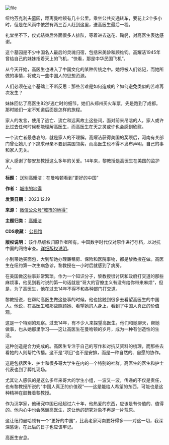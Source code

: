 ![file](https://chinadigitaltimes.net/chinese/files/2023/12/image-1702968976198.png)


纽约芬克利夫墓园，距离曼哈顿有几十公里。乘坐公共交通转车，要花上2个多小时，但是在风雨中依然有两三百人赶到这里，送高医生最后一程。


礼堂坐不下，仪式结束后外面很多人排队，等着进去送花、鞠躬，对高医生表达感谢。


这个墓园是不少中国名人最后的灵魂归宿，包括宋美龄和顾维钧。高耀洁1945年曾给自己的妹妹指着天上的飞机，“快看，那是中华民国飞机”。


从今天开始，高医生也进入了中国文化的某种传统之中。她将被人们铭记，而她所做的事情，将成为一些中国人的思想资源。


人们必须在这个基础上不断反思：那些苦难是如何造成的？如何避免类似的苦难再次发生？


妹妹回忆了高医生82岁逃亡时的细节。她们从郑州买火车票，先是跑到了成都。那时她们一定不知道后面是怎样的旅程。


家人的发言，使用了逃亡、流亡和远离故土这些词，面对前来吊唁的人，家人或许比过去任何时候都能理解高医生，而高医生在天之灵或许也会感到欣慰。


一个流亡者最悲哀的，就是家人的不理解。高耀洁获得美国的奖项后，河南有关部门曾让她儿子下跪求母亲不要到美国领奖，而高医生也不得不发布声明，自己的事和家人无关。


家人感谢了黎安友教授这么多年的关爱。14年来，黎教授是高医生在美国的监护人。




**标题：** 送别高耀洁：在曼哈顿看到“更好的中国”  

**作者：** [城市的地得](https://chinadigitaltimes.net/space/城市的地得)  

**发表日期：** 2023.12.19  

**来源：** [微信公众号“城市的地得”](https://web.archive.org/web/https://mp.weixin.qq.com/s/0zZZ3pP7_C4MgEHVdHVqYA)  

**主题归类：** [高耀洁](https://chinadigitaltimes.net/space/高耀洁)  

**CDS收藏：** [公民馆](https://chinadigitaltimes.net/space/%E5%85%AC%E6%B0%91%E9%A6%86)  

**版权说明：** 该作品版权归原作者所有。中国数字时代仅对原作进行存档，以对抗中国的网络审查。[详细版权说明](https://chinadigitaltimes.net/chinese/copyright)。


小到带她买面包，大到帮她办理廉租房、保险和医院事物，都是黎教授在做。高医生在纽约第一次生病急诊，黎教授在一小时后就感到了病房。


在美国做这些事非常繁琐。作为一个知识分子，黎教授很讨厌和政府打交道的那些麻烦事，他见到我时说的第一句话就是“哥大的官僚主义有没有给你带来麻烦”，但是，为了高医生，他在过去14年不得不和各种部门打交道。


黎教授说，在帮助高医生做这些事的时候，他也接触到很多去看望高医生的中国人。他说，在高医生和那些照顾她、看望她的人身上，看到了中国人真正的价值观。


这是一个特别的观察。过去14年，有不少人来探望高医生。他们和她聊天，帮她做事，也从她那里学习——这让高医生在曼哈顿的岁月，成为一种有创造性的生活。


这种创造是合力完成的。高医生专注于自己的写作和对抗艾资料的梳理，而那些去看她的人则帮忙传播。这不是“项目”也不是安排，而是一种自然的、自愿的协作。


这是包括医生、护士和很多哥大学生在内的一个特别的社群。高医生的医生和护士代表也到了葬礼现场。


尤其让人感佩的是这么多年来哥大的学生小组，一波又一波，传递的不仅是责任，也有黎教授所说的“中国人真正的价值观”——这是能给人希望的东西，可能也是这种精神在鼓舞着黎教授。


作为汉学家，他研究中国已经超过六十年，他热爱的东西，应该是有价值的、值得的。他内心中也会感谢高医生，这让他的研究对象不再是一片荒原。


这让纽约曼哈顿有一个“更好的中国”，比我老家河南要好得多——对这一切，我深深感谢，在此后的日子也应该牢记。


高医生安息。

